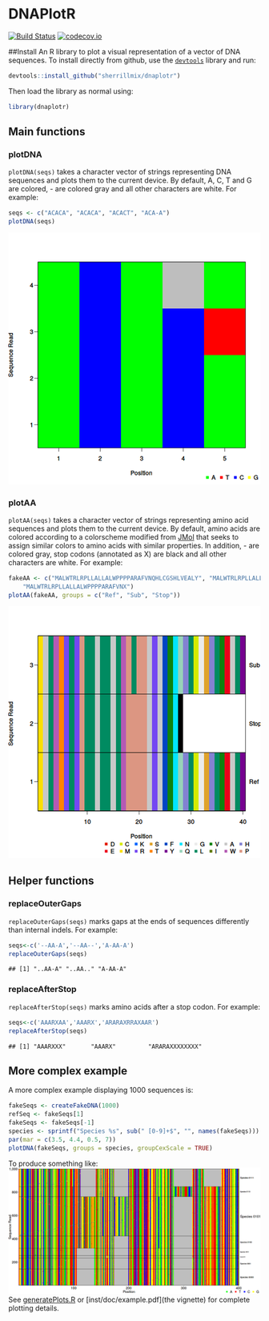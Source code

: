 # DNAPlotR

[![Build Status](https://travis-ci.org/sherrillmix/dnaplotr.svg?branch=master)](https://travis-ci.org/sherrillmix/dnaplotr)
[![codecov.io](https://codecov.io/github/sherrillmix/dnaplotr/coverage.svg?branch=master)](https://codecov.io/github/sherrillmix/dnaplotr?branch=master)

##Install
An R library to plot a visual representation of a vector of DNA sequences. To install directly from github, use the [<code>devtools</code>](https://github.com/hadley/devtools) library and run:


```r
devtools::install_github("sherrillmix/dnaplotr")
```
Then load the library as normal using:

```r
library(dnaplotr)
```

## Main functions
### plotDNA 
<code>plotDNA(seqs)</code> takes a character vector of strings representing DNA sequences and plots them to the current device. By default, A, C, T and G are colored, - are colored gray and all other characters are white. For example:


```r
seqs <- c("ACACA", "ACACA", "ACACT", "ACA-A")
plotDNA(seqs)
```

![plot of chunk seqExample](README_files/seqExample-1.png) 

### plotAA
<code>plotAA(seqs)</code> takes a character vector of strings representing amino acid sequences and plots them to the current device. By default, amino acids are colored according to a colorscheme modified from [JMol](http://jmol.sourceforge.net/jscolors/) that seeks to assign similar colors to amino acids with similar properties. In addition, - are colored gray, stop codons (annotated as X) are black and all other characters are white. For example:


```r
fakeAA <- c("MALWTRLRPLLALLALWPPPPARAFVNQHLCGSHLVEALY", "MALWTRLRPLLALLALWPLPPARAFVNQHLCGSHLVEALY", 
    "MALWTRLRPLLALLALWPPPPARAFVNX")
plotAA(fakeAA, groups = c("Ref", "Sub", "Stop"))
```

![plot of chunk aaExample](README_files/aaExample-1.png) 

## Helper functions

### replaceOuterGaps
<code>replaceOuterGaps(seqs)</code> marks gaps at the ends of sequences differently than internal indels.  For example:

```r
seqs<-c('--AA-A','--AA--','A-AA-A')
replaceOuterGaps(seqs)
```

```
## [1] "..AA-A" "..AA.." "A-AA-A"
```

### replaceAfterStop
<code>replaceAfterStop(seqs)</code> marks amino acids after a stop codon.  For example:


```r
seqs<-c('AAARXAA','AAARX','ARARAXRRAXAAR')
replaceAfterStop(seqs)
```

```
## [1] "AAARXXX"       "AAARX"         "ARARAXXXXXXXX"
```

## More complex example
A more complex example displaying 1000 sequences is:

```r
fakeSeqs <- createFakeDNA(1000)
refSeq <- fakeSeqs[1]
fakeSeqs <- fakeSeqs[-1]
species <- sprintf("Species %s", sub(" [0-9]+$", "", names(fakeSeqs)))
par(mar = c(3.5, 4.4, 0.5, 7))
plotDNA(fakeSeqs, groups = species, groupCexScale = TRUE)
```

To produce something like:
![Example of DNA plot](dnaPlotExample.png)
See [generatePlots.R](generatePlots.R) or [inst/doc/example.pdf](the vignette) for complete plotting details.

